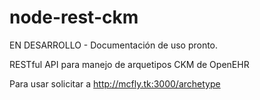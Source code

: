 # node-rest-ckm
EN DESARROLLO - Documentación de uso pronto.

RESTful API para manejo de arquetipos CKM de OpenEHR

Para usar solicitar a http://mcfly.tk:3000/archetype
